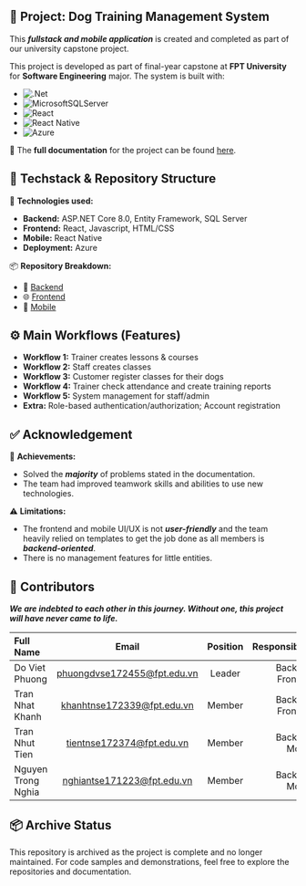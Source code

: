 ## 🐾 Project: Dog Training Management System

This _**fullstack and mobile application**_ is created and completed as part of our university capstone project.

This project is developed as part of final-year capstone at **FPT University** for **Software Engineering** major. The system is built with:
* ![.Net](https://img.shields.io/badge/.NET-5C2D91?style=for-the-badge&logo=.net&logoColor=white)
* ![MicrosoftSQLServer](https://img.shields.io/badge/Microsoft%20SQL%20Server-CC2927?style=for-the-badge&logo=microsoft%20sql%20server&logoColor=white)
* ![React](https://img.shields.io/badge/react-%2320232a.svg?style=for-the-badge&logo=react&logoColor=%2361DAFB)
* ![React Native](https://img.shields.io/badge/react_native-%2320232a.svg?style=for-the-badge&logo=react&logoColor=%2361DAFB)
* ![Azure](https://img.shields.io/badge/azure-%230072C6.svg?style=for-the-badge&logo=microsoftazure&logoColor=white)

📄 The **full documentation** for the project can be found [here](https://drive.google.com/file/d/1v5Qb0FbEafp87NGxfFmncUdBrunFTI6Q/view?usp=sharing).

## 🧰 Techstack & Repository Structure
 
🔧 **Technologies used:**
* **Backend:** ASP.NET Core 8.0, Entity Framework, SQL Server
* **Frontend:** React, Javascript, HTML/CSS
* **Mobile:** React Native
* **Deployment:** Azure

📦 **Repository Breakdown:**
* 📁 [Backend](https://github.com/RequiemChinkonkyoku/dtms-be)
* 🌐 [Frontend](https://github.com/RequiemChinkonkyoku/dtms-fe)
* 📱 [Mobile](https://github.com/RequiemChinkonkyoku/dtms-mobile)

## ⚙️ Main Workflows (Features)

* **Workflow 1:** Trainer creates lessons & courses
* **Workflow 2:** Staff creates classes
* **Workflow 3:** Customer register classes for their dogs
* **Workflow 4:** Trainer check attendance and create training reports
* **Workflow 5:** System management for staff/admin
* **Extra:** Role-based authentication/authorization; Account registration

## ✅ Acknowledgement

🎯 **Achievements:**
* Solved the _**majority**_ of problems stated in the documentation.
* The team had improved teamwork skills and abilities to use new technologies.

⚠️ **Limitations:**
* The frontend and mobile UI/UX is not _**user-friendly**_ and the team heavily relied on templates to get the job done as all members is _**backend-oriented**_.
* There is no management features for little entities.

## 👥 Contributors

 _**We are indebted to each other in this journey. Without one, this project will have never came to life.**_

| Full Name          |            Email            | Position |    Responsibility |
| :----------------- | :-------------------------: | :------: | ----------------: |
| Do Viet Phuong     | phuongdvse172455@fpt.edu.vn |  Leader  | Backend, Frontend |
| Tran Nhat Khanh    | khanhtnse172339@fpt.edu.vn  |  Member  | Backend, Frontend |
| Tran Nhut Tien     |  tientnse172374@fpt.edu.vn  |  Member  |   Backend, Mobile |
| Nguyen Trong Nghia | nghiantse171223@fpt.edu.vn  |  Member  |   Backend, Mobile |

## 📦 Archive Status

This repository is archived as the project is complete and no longer maintained.
For code samples and demonstrations, feel free to explore the repositories and documentation.